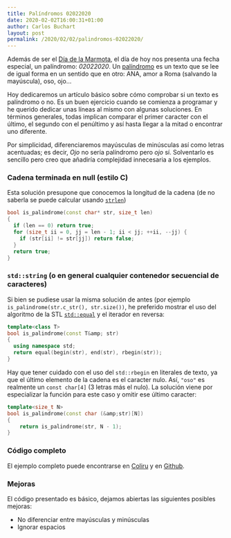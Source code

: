 ```yaml
---
title: Palíndromos 02022020
date: 2020-02-02T16:00:31+01:00
author: Carlos Buchart
layout: post
permalink: /2020/02/02/palindromos-02022020/
---
```

Además de ser el [Día de la Marmota](https://es.wikipedia.org/wiki/D%C3%ADa_de_la_Marmota), el día de hoy nos presenta una fecha especial, un palíndromo: *02022020*. Un [palíndromo](https://es.wikipedia.org/wiki/Pal%C3%ADndromo) es un texto que se lee de igual forma en un sentido que en otro: ANA, amor a Roma (salvando la mayúscula), oso, ojo...

Hoy dedicaremos un artículo básico sobre cómo comprobar si un texto es palíndromo o no. Es un buen ejercicio cuando se comienza a programar y he querido dedicar unas líneas al mismo con algunas soluciones. En términos generales, todas implican comparar el primer caracter con el último, el segundo con el penúltimo y así hasta llegar a la mitad o encontrar uno diferente.

Por simplicidad, diferenciaremos mayúsculas de minúsculas así como letras acentuadas; es decir, _Ojo_ no sería palíndromo pero _ojo_ sí. Solventarlo es sencillo pero creo que añadiría complejidad innecesaria a los ejemplos.

### Cadena terminada en null (estilo C)
Esta solución presupone que conocemos la longitud de la cadena (de no saberla se puede calcular usando [`strlen`](http://www.cplusplus.com/reference/cstring/strlen/))

```cpp
bool is_palindrome(const char* str, size_t len)
{
  if (len == 0) return true;
  for (size_t ii = 0, jj = len - 1; ii < jj; ++ii, --jj) {
    if (str[ii] != str[jj]) return false;
  }
  return true;
}
```

### `std::string` (o en general cualquier contenedor secuencial de caracteres)
Si bien se pudiese usar la misma solución de antes (por ejemplo `is_palindrome(str.c_str(), str.size())`, he preferido mostrar el uso del algoritmo de la STL [`std::equal`](https://en.cppreference.com/w/cpp/algorithm/equal) y el iterador en reversa:

```cpp
template<class T>
bool is_palindrome(const T&amp; str)
{
  using namespace std;
  return equal(begin(str), end(str), rbegin(str));
}
```

Hay que tener cuidado con el uso del `std::rbegin` en literales de texto, ya que el último elemento de la cadena es el caracter nulo. Así, `"oso"` es realmente un `const char[4]` (3 letras más el nulo). La solución viene por especializar la función para este caso y omitir ese último caracter:

```cpp
template<size_t N>
bool is_palindrome(const char (&amp;str)[N])
{
    return is_palindrome(str, N - 1);
}
```

### Código completo
El ejemplo completo puede encontrarse en [Coliru](https://coliru.stacked-crooked.com/a/3fc7ddcc7c6800da) y en [Github](https://github.com/cbuchart/HeaderFiles.com/blob/master/palindrome/main.cpp).

### Mejoras
El código presentado es básico, dejamos abiertas las siguientes posibles mejoras:
 -  No diferenciar entre mayúsculas y minúsculas
 -  Ignorar espacios
